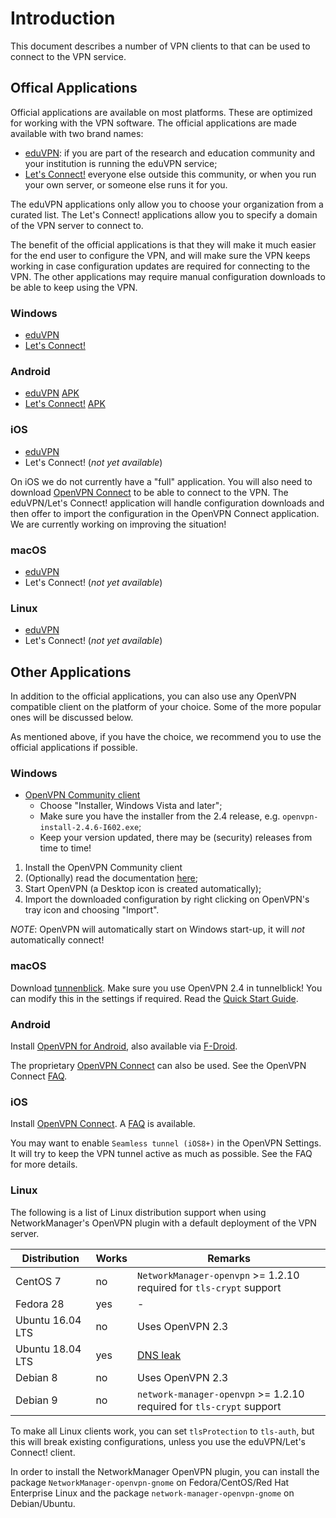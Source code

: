 # Introduction

This document describes a number of VPN clients to that can be used to connect
to the VPN service.

## Offical Applications

Official applications are available on most platforms. These are optimized for
working with the VPN software. The official applications are made available 
with two brand names:

* [eduVPN](https://eduvpn.org/): if you are part of the 
  research and education community and your institution is running the eduVPN 
  service;
* [Let's Connect!](https://letsconnect-vpn.org/) everyone else outside this 
  community, or when you run your own server, or someone else runs it for you.

The eduVPN applications only allow you to choose your organization from a 
curated list. The Let's Connect! applications allow you to specify a domain of
the VPN server to connect to.

The benefit of the official applications is that they will make it much easier 
for the end user to configure the VPN, and will make sure the VPN keeps 
working in case configuration updates are required for connecting to the VPN. 
The other applications may require manual configuration downloads to be able
to keep using the VPN.

### Windows

* [eduVPN](https://app.eduvpn.org/windows/eduVPNClient_latest.exe)
* [Let's Connect!](https://app.letsconnect-vpn.org/windows/LetsConnectClient_latest.exe)

### Android

* [eduVPN](https://play.google.com/store/apps/details?id=nl.eduvpn.app) [APK](https://app.eduvpn.org/android/eduvpn-latest.apk)
* [Let's Connect!](https://play.google.com/store/apps/details?id=org.letsconnect_vpn.app) [APK](https://app.letsconnect-vpn.org/android/LetsConnect-latest.apk)

### iOS

* [eduVPN](https://itunes.apple.com/nl/app/eduvpn-client/id1292557340?mt=8)
* Let's Connect! (_not yet available_)

On iOS we do not currently have a "full" application. You will also need to 
download [OpenVPN Connect](https://itunes.apple.com/us/app/openvpn-connect/id590379981?mt=8) 
to be able to connect to the VPN. The eduVPN/Let's Connect! application will 
handle configuration downloads and then offer to import the configuration in 
the OpenVPN Connect application. We are currently working on improving the 
situation!

### macOS 

* [eduVPN](https://app.eduvpn.org/mac/eduVPN_latest.dmg)
* Let's Connect! (_not yet available_)

### Linux

* [eduVPN](https://python-eduvpn-client.readthedocs.io/en/master/)
* Let's Connect! (_not yet available_)

## Other Applications

In addition to the official applications, you can also use any OpenVPN 
compatible client on the platform of your choice. Some of the more popular ones
will be discussed below.

As mentioned above, if you have the choice, we recommend you to use the 
official applications if possible.

### Windows 

* [OpenVPN Community client](https://openvpn.net/index.php/open-source/downloads.html)
  * Choose "Installer, Windows Vista and later";
  * Make sure you have the installer from the 2.4 release, e.g. 
    `openvpn-install-2.4.6-I602.exe`;
  * Keep your version updated, there may be (security) releases from time to time!

1. Install the OpenVPN Community client
2. (Optionally) read the documentation 
   [here](https://github.com/OpenVPN/openvpn-gui/);
3. Start OpenVPN (a Desktop icon is created automatically);
4. Import the downloaded configuration by right clicking on OpenVPN's tray icon and choosing "Import".

_NOTE_: OpenVPN will automatically start on Windows start-up, it will _not_ 
automatically connect!

### macOS

Download [tunnenblick](https://tunnelblick.net/). Make sure you use OpenVPN 
2.4 in tunnelblick! You can modify this in the settings if required. Read the 
[Quick Start Guide](https://tunnelblick.net/czQuick.html).

### Android

Install 
[OpenVPN for Android](https://play.google.com/store/apps/details?id=de.blinkt.openvpn), 
also available via 
[F-Droid](https://f-droid.org/repository/browse/?fdid=de.blinkt.openvpn).

The proprietary 
[OpenVPN Connect](https://play.google.com/store/apps/details?id=net.openvpn.openvpn) 
can also be used. See the OpenVPN Connect 
[FAQ](https://docs.openvpn.net/docs/openvpn-connect/openvpn-connect-android-faq.html).

### iOS

Install 
[OpenVPN Connect](https://itunes.apple.com/us/app/openvpn-connect/id590379981). 
A 
[FAQ](https://docs.openvpn.net/docs/openvpn-connect/openvpn-connect-ios-faq.html) 
is available.

You may want to enable `Seamless tunnel (iOS8+)` in the OpenVPN Settings. It 
will try to keep the VPN tunnel active as much as possible. See the FAQ for 
more details.
     
### Linux

The following is a list of Linux distribution support when using 
NetworkManager's OpenVPN plugin with a default deployment of the VPN server.

| Distribution     | Works | Remarks                                                              |
| ---------------- | ----- | -------------------------------------------------------------------- |
| CentOS 7         | no    | `NetworkManager-openvpn` >= 1.2.10 required for `tls-crypt` support  |
| Fedora 28        | yes   | -                                                                    |
| Ubuntu 16.04 LTS | no    | Uses OpenVPN 2.3
| Ubuntu 18.04 LTS | yes   | [DNS leak](https://github.com/systemd/systemd/issues/7182#issuecomment-350335001) |
| Debian 8         | no    | Uses OpenVPN 2.3                                                     |
| Debian 9         | no    | `network-manager-openvpn` >= 1.2.10 required for `tls-crypt` support |

To make all Linux clients work, you can set `tlsProtection` to `tls-auth`, but
this will break existing configurations, unless you use the eduVPN/Let's 
Connect! client.

In order to install the NetworkManager OpenVPN plugin, you can install the 
package `NetworkManager-openvpn-gnome` on Fedora/CentOS/Red Hat Enterprise 
Linux and the package `network-manager-openvpn-gnome` on Debian/Ubuntu.
